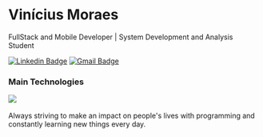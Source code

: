 # Vinícius Moraes

FullStack and Mobile Developer | System Development and Analysis Student

[![Linkedin Badge](https://img.shields.io/badge/-Vinicius%20Moraes-09f?style=flat-square&logo=Linkedin&logoColor=white&link=https://www.linkedin.com/in/vmoraes424/)](https://www.linkedin.com/in/vmoraes424/)
[![Gmail Badge](https://img.shields.io/badge/-vmoraes424@gmail.com-09f?style=flat-square&logo=Gmail&logoColor=white&link=mailto:vmoraes424@gmail.com)](mailto:vmoraes424@gmail.com)

<div>
  <h3>Main Technologies</h3>
  <img src="https://skillicons.dev/icons?i=html,css,javascript,typescript,go,git,docker,postgres,vscode,react,electron,next,tailwind,vue,graphql,nodejs,express,prisma,figma" />
</div>
<br />
Always striving to make an impact on people's lives with programming and constantly learning new things every day.
